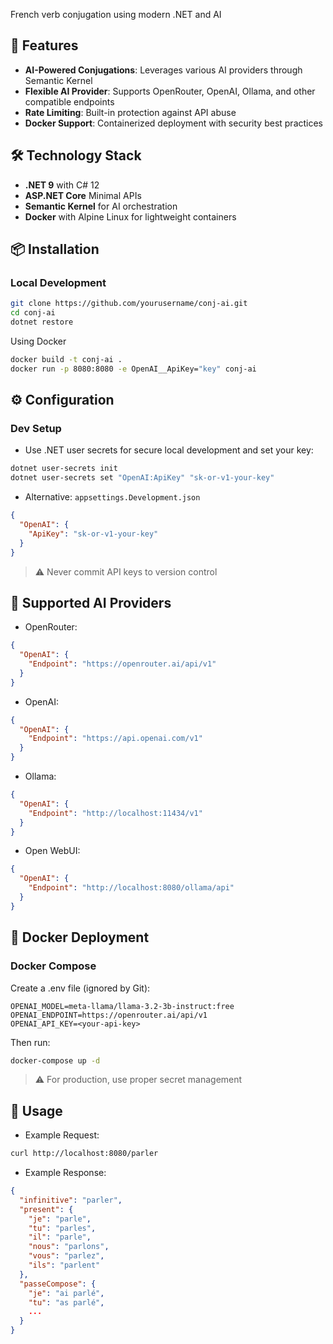 ﻿French verb conjugation using modern .NET and AI

## 🚀 Features

- **AI-Powered Conjugations**: Leverages various AI providers through Semantic Kernel
- **Flexible AI Provider**: Supports OpenRouter, OpenAI, Ollama, and other compatible endpoints
- **Rate Limiting**: Built-in protection against API abuse
- **Docker Support**: Containerized deployment with security best practices

## 🛠️ Technology Stack

- **.NET 9** with C# 12
- **ASP.NET Core** Minimal APIs
- **Semantic Kernel** for AI orchestration
- **Docker** with Alpine Linux for lightweight containers

## 📦 Installation

### Local Development

```sh
git clone https://github.com/yourusername/conj-ai.git
cd conj-ai
dotnet restore
```

Using Docker

```sh
docker build -t conj-ai .
docker run -p 8080:8080 -e OpenAI__ApiKey="key" conj-ai
```

## ⚙️ Configuration

### Dev Setup

- Use .NET user secrets for secure local development and set your key:

```sh
dotnet user-secrets init
dotnet user-secrets set "OpenAI:ApiKey" "sk-or-v1-your-key"
```

- Alternative: `appsettings.Development.json`

```json
{
  "OpenAI": {
    "ApiKey": "sk-or-v1-your-key"
  }
}
```

> ⚠️ Never commit API keys to version control

## 🤖 Supported AI Providers

- OpenRouter:

```json
{
  "OpenAI": {
    "Endpoint": "https://openrouter.ai/api/v1"
  }
}
```

- OpenAI:

```json
{
  "OpenAI": {
    "Endpoint": "https://api.openai.com/v1"
  }
}
```

- Ollama:

```json
{
  "OpenAI": {
    "Endpoint": "http://localhost:11434/v1"
  }
}
```

- Open WebUI:

```json
{
  "OpenAI": {
    "Endpoint": "http://localhost:8080/ollama/api"
  }
}
```

## 🐳 Docker Deployment

### Docker Compose

Create a .env file (ignored by Git):

```env
OPENAI_MODEL=meta-llama/llama-3.2-3b-instruct:free
OPENAI_ENDPOINT=https://openrouter.ai/api/v1
OPENAI_API_KEY=<your-api-key>
```

Then run:

```sh
docker-compose up -d
```

> ⚠️ For production, use proper secret management

## 🚦 Usage

- Example Request:

```sh
curl http://localhost:8080/parler
```

- Example Response:

```json
{
  "infinitive": "parler",
  "present": {
    "je": "parle",
    "tu": "parles",
    "il": "parle",
    "nous": "parlons",
    "vous": "parlez",
    "ils": "parlent"
  },
  "passeCompose": {
    "je": "ai parlé",
    "tu": "as parlé",
    ...
  }
}
```
